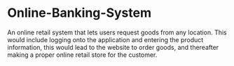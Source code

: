# Online-Banking-System
An  online retail system that lets users request goods from any location. This would include logging onto the application and entering the product information, this would lead to the website to order goods, and thereafter making a proper online retail store for the customer.
